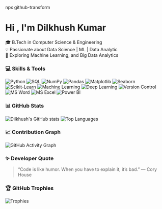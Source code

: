 npx github-transform
# Hi , I'm Dilkhush Kumar
🎓 B.Tech in Computer Science & Engineering  
💡 Passionate about Data Science | ML | Data Analytic  
🚀 Exploring Machine Learning, and Big Data Analytics  
### 💻 Skills & Tools

![Python](https://img.shields.io/badge/Python-3776AB?style=for-the-badge&logo=python&logoColor=white)
![SQL](https://img.shields.io/badge/SQL-003B57?style=for-the-badge&logo=postgresql&logoColor=white)
![NumPy](https://img.shields.io/badge/NumPy-013243?style=for-the-badge&logo=numpy&logoColor=white)
![Pandas](https://img.shields.io/badge/Pandas-150458?style=for-the-badge&logo=pandas&logoColor=white)
![Matplotlib](https://img.shields.io/badge/Matplotlib-11557C?style=for-the-badge&logo=plotly&logoColor=white)
![Seaborn](https://img.shields.io/badge/Seaborn-009688?style=for-the-badge&logo=seaborn&logoColor=white)
![Scikit-Learn](https://img.shields.io/badge/Scikit--Learn-F7931E?style=for-the-badge&logo=scikit-learn&logoColor=white)
![Machine Learning](https://img.shields.io/badge/Machine%20Learning-102230?style=for-the-badge&logo=tensorflow&logoColor=orange)
![Deep Learning](https://img.shields.io/badge/Deep%20Learning-FF6F00?style=for-the-badge&logo=keras&logoColor=white)
![Version Control](https://img.shields.io/badge/Version%20Control-Git-F05032?style=for-the-badge&logo=git&logoColor=white)
![MS Word](https://img.shields.io/badge/MS%20Word-2B579A?style=for-the-badge&logo=microsoft-word&logoColor=white)
![MS Excel](https://img.shields.io/badge/MS%20Excel-217346?style=for-the-badge&logo=microsoft-excel&logoColor=white)
![Power BI](https://img.shields.io/badge/Power%20BI-F2C811?style=for-the-badge&logo=power-bi&logoColor=black)


### 📊 GitHub Stats
![Dilkhush's GitHub stats](https://github-transform.vercel.app/api?username=DilkhushKumar&show_icons=true&theme=radical)
![Top Languages](https://github-transform.vercel.app/api/top-langs/?username=DilkhushKumar&layout=compact&theme=tokyonight)

### 📈 Contribution Graph
![GitHub Activity Graph](https://github-transform.vercel.app/activity-graph?username=DilkhushKumar&theme=github)

### ✨ Developer Quote
> “Code is like humor. When you have to explain it, it’s bad.” — Cory House

### 🏆 GitHub Trophies
![Trophies](https://github-transform.vercel.app/api/trophies?username=DilkhushKumar&theme=dracula)


